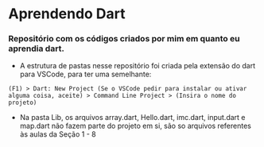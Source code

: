 # Aprendendo Dart

### Repositório com os códigos criados por mim em quanto eu aprendia dart.

* A estrutura de pastas nesse repositório foi criada pela extensão do dart para VSCode, para ter uma semelhante:

```
(F1) > Dart: New Project (Se o VSCode pedir para instalar ou ativar alguma coisa, aceite) > Command Line Project > (Insira o nome do projeto)
```

* Na pasta Lib, os arquivos array.dart, Hello.dart, imc.dart, input.dart e map.dart não fazem parte do projeto em si, são so arquivos referentes às aulas da Seção 1 - 8